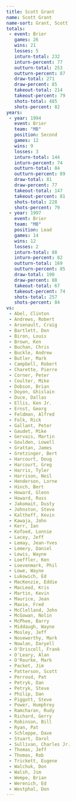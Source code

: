 ```yaml
---
title: Scott Grant
name: Scott Grant
name-sort: Grant, Scott
totals:
 - event: Brier
   games: 26
   wins: 21
   losses: 5
   inturn-total: 232
   inturn-percent: 77
   outturn-total: 253
   outturn-percent: 87
   draw-total: 271
   draw-percent: 85
   takeout-total: 214
   takeout-percent: 79
   shots-total: 485
   shots-percent: 82
years:
 - year: 1994
   event: Brier
   team: "MB"
   position: Second
   games: 12
   wins: 9
   losses: 3
   inturn-total: 144
   inturn-percent: 74
   outturn-total: 84
   outturn-percent: 89
   draw-total: 81
   draw-percent: 77
   takeout-total: 147
   takeout-percent: 81
   shots-total: 228
   shots-percent: 79
 - year: 1997
   event: Brier
   team: "MB"
   position: Lead
   games: 14
   wins: 12
   losses: 2
   inturn-total: 88
   inturn-percent: 82
   outturn-total: 169
   outturn-percent: 85
   draw-total: 190
   draw-percent: 88
   takeout-total: 67
   takeout-percent: 74
   shots-total: 257
   shots-percent: 84
vs:
 - Abel, Clinton
 - Andrews, Robert
 - Arsenault, Craig
 - Bartlett, Don
 - Biron, Louis
 - Brown, Ken
 - Buchan, Chris
 - Buckle, Andrew
 - Butler, Mark
 - Campbell, Robert
 - Charette, Pierre
 - Corner, Peter
 - Coulter, Mike
 - Dobson, Brian
 - Doyon, Ghislain
 - Duce, Dallas
 - Ellis, Ken Jr.
 - Ernst, Georg
 - Feldman, Alfred
 - Folk, Rick
 - Gallant, Peter
 - Gaudet, Mike
 - Gervais, Martin
 - Goulden, Lowell
 - Grattan, James
 - Gretzinger, Bert
 - Harcourt, Doug
 - Harcourt, Greg
 - Harris, Tyler
 - Harrison, Neil
 - Henderson, Lorne
 - Hinch, Bert
 - Howard, Glenn
 - Howard, Russ
 - Jakomait, Dusty
 - Johnston, Steve
 - Kalthoff, Kevin
 - Kawaja, John
 - Kerr, Ian
 - Kofoed, Lonnie
 - Lacey, Jeff
 - Lemay, Jean-Yves
 - Lemery, Daniel
 - Lewis, Wayne
 - Loeffler, Ken
 - Loevenmark, Phil
 - Lowe, Wayne
 - Lukowich, Ed
 - MacKenzie, Eddie
 - MacLeod, Kris
 - Martin, Kevin
 - Maurice, Jean
 - Maxie, Fred
 - McClelland, John
 - McGowan, Nolin
 - McPhee, Barry
 - Middaugh, Wayne
 - Mosley, Jeff
 - Noseworthy, Mark
 - Nowlan, Daryell
 - O'Driscoll, Frank
 - O'Leary, Alan
 - O'Rourke, Mark
 - Packet, Jim
 - Patterson, Scott
 - Perroud, Pat
 - Petryk, Dan
 - Petryk, Steve
 - Philip, Dan
 - Piggott, Steve
 - Power, Humphrey
 - Ramcharan, Rudy
 - Richard, Gerry
 - Robinson, Bill
 - Ryan, Pat
 - Schleppe, Dave
 - Stuart, Darol
 - Sullivan, Charles Jr.
 - Thomas, Jeff
 - Thomas, Rob
 - Trickett, Eugene
 - Walchuk, Don
 - Walsh, Jim
 - Wempe, Brian
 - Werenich, Ed
 - Westphal, Don
---
```

